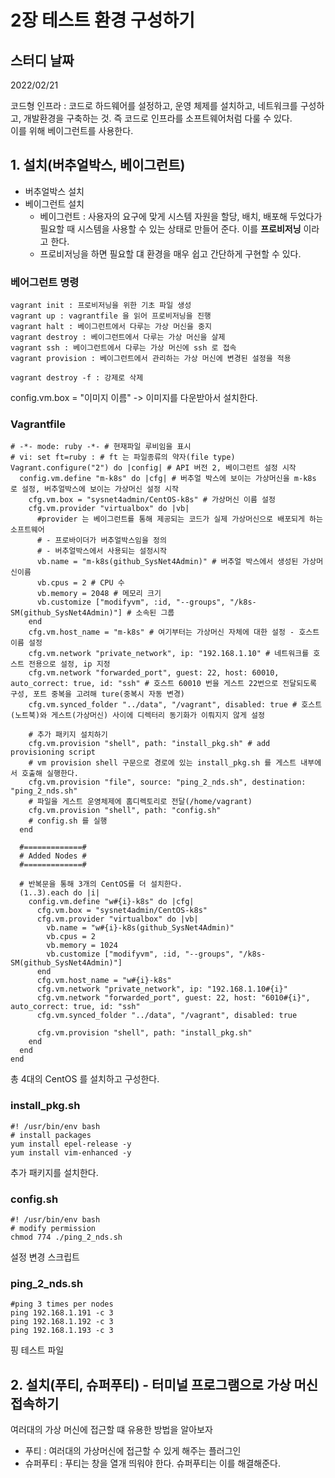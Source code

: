 # 2장 테스트 환경 구성하기

## 스터디 날짜
2022/02/21

코드형 인프라 : 코드로 하드웨어를 설정하고, 운영 체제를 설치하고, 네트워크를 구성하고, 개발환경을 구축하는 것. 즉 코드로 인프라를 소프트웨어처럼 다룰 수 있다.<br>
이를 위해 베이그런트를 사용한다.

## 1. 설치(버추얼박스, 베이그런트)
- 버추얼박스 설치
- 베이그런트 설치
  - 베이그런트 : 사용자의 요구에 맞게 시스템 자원을 할당, 배치, 배포해 두었다가 필요할 때 시스템을 사용할 수 있는 상태로 만들어 준다. 이를 **프로비저닝** 이라고 한다.
  - 프로비저닝을 하면 필요할 댸 환경을 매우 쉽고 간단하게 구현할 수 있다.

### 베어그런트 명령
```shell
vagrant init : 프로비저닝을 위한 기초 파일 생성
vagrant up : vagrantfile 을 읽어 프로비저닝을 진행
vagrant halt : 베이그런트에서 다루는 가상 머신을 중지
vagrant destroy : 베이그런트에서 다루는 가상 머신을 살제
vagrant ssh : 베이그런트에서 다루는 가상 머신에 ssh 로 접속
vagrant provision : 베이그런트에서 관리하는 가상 머신에 변경된 설정을 적용

vagrant destroy -f : 강제로 삭제
```



config.vm.box = "이미지 이름" -> 이미지를 다운받아서 설치한다.


### Vagrantfile
```shell
# -*- mode: ruby -*- # 현재파일 루비임을 표시
# vi: set ft=ruby : # ft 는 파일종류의 약자(file type)
Vagrant.configure("2") do |config| # API 버전 2, 베이그런트 설정 시작
  config.vm.define "m-k8s" do |cfg| # 버추얼 박스에 보이는 가상머신을 m-k8s 로 설정, 버추얼박스에 보이는 가상머신 설정 시작
    cfg.vm.box = "sysnet4admin/CentOS-k8s" # 가상머신 이름 설정
    cfg.vm.provider "virtualbox" do |vb| 
      #provider 는 베이그런트를 통해 제공되는 코드가 실제 가상머신으로 배포되게 하는 소프트웨어 
      # - 프로바이더가 버추얼박스임을 정의 
      # - 버추얼박스에서 사용되는 설정시작
      vb.name = "m-k8s(github_SysNet4Admin)" # 버추얼 박스에서 생성된 가상머신이름
      vb.cpus = 2 # CPU 수
      vb.memory = 2048 # 메모리 크기
      vb.customize ["modifyvm", :id, "--groups", "/k8s-SM(github_SysNet4Admin)"] # 소속된 그룹
    end
    cfg.vm.host_name = "m-k8s" # 여기부터는 가상머신 자체에 대한 설정 - 호스트 이름 설정
    cfg.vm.network "private_network", ip: "192.168.1.10" # 네트워크를 호스트 전용으로 설정, ip 지정
    cfg.vm.network "forwarded_port", guest: 22, host: 60010, auto_correct: true, id: "ssh" # 호스트 60010 번을 게스트 22번으로 전달되도록 구성, 포트 중복을 고려해 ture(중복시 자동 변경)
    cfg.vm.synced_folder "../data", "/vagrant", disabled: true # 호스트(노트북)와 게스트(가상머신) 사이에 디렉터리 동기화가 이뤄지지 않게 설정

    # 추가 패키지 설치하기
    cfg.vm.provision "shell", path: "install_pkg.sh" # add provisioning script
    # vm provision shell 구문으로 경로에 있는 install_pkg.sh 를 게스트 내부에서 호출해 실행한다.
    cfg.vm.provision "file", source: "ping_2_nds.sh", destination: "ping_2_nds.sh"
    # 파일을 게스트 운영체제에 홈디렉토리로 전달(/home/vagrant)
    cfg.vm.provision "shell", path: "config.sh" 
    # config.sh 를 실행
  end

  #=============#
  # Added Nodes #
  #=============#

  # 반복문을 통해 3개의 CentOS를 더 설치한다.
  (1..3).each do |i|
    config.vm.define "w#{i}-k8s" do |cfg|
      cfg.vm.box = "sysnet4admin/CentOS-k8s" 
      cfg.vm.provider "virtualbox" do |vb| 
        vb.name = "w#{i}-k8s(github_SysNet4Admin)" 
        vb.cpus = 2 
        vb.memory = 1024
        vb.customize ["modifyvm", :id, "--groups", "/k8s-SM(github_SysNet4Admin)"] 
      end
      cfg.vm.host_name = "w#{i}-k8s"
      cfg.vm.network "private_network", ip: "192.168.1.10#{i}" 
      cfg.vm.network "forwarded_port", guest: 22, host: "6010#{i}", auto_correct: true, id: "ssh" 
      cfg.vm.synced_folder "../data", "/vagrant", disabled: true

      cfg.vm.provision "shell", path: "install_pkg.sh"
    end
  end
end
```
총 4대의 CentOS 를 설치하고 구성한다.

### install_pkg.sh
```shell
#! /usr/bin/env bash
# install packages
yum install epel-release -y
yum install vim-enhanced -y
```
추가 패키지를 설치한다.

### config.sh
```shell
#! /usr/bin/env bash
# modify permission
chmod 774 ./ping_2_nds.sh
```
설정 변경 스크립트

### ping_2_nds.sh
```shell
#ping 3 times per nodes
ping 192.168.1.191 -c 3
ping 192.168.1.192 -c 3
ping 192.168.1.193 -c 3
```
핑 테스트 파일

## 2. 설치(푸티, 슈퍼푸티) - 터미널 프로그램으로 가상 머신 접속하기
여러대의 가상 머신에 접근할 떄 유용한 방법을 알아보자
- 푸티 : 여러대의 가상머신에 접근할 수 있게 해주는 플러그인
- 슈퍼푸티 : 푸티는 창을 열개 띄워야 한다. 슈퍼푸티는 이를 해결해준다.
